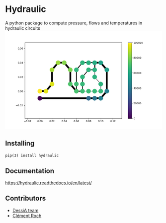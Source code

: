 # Hydraulic


A python package to compute pressure, flows and temperatures in hydraulic circuits
![alt](https://raw.githubusercontent.com/Dessia-tech/hydraulic/master/doc/source/images/circuit4.png)


## Installing
`pip(3) install hydraulic`


## Documentation
https://hydraulic.readthedocs.io/en/latest/


## Contributors

- [DessiA team](https://github.com/orgs/Dessia-tech/people)
- [Clément Roch](https://www.linkedin.com/in/clément-roch-121320140)
